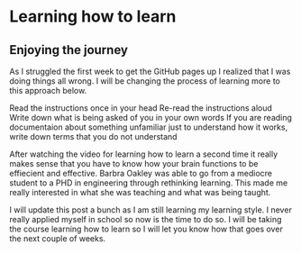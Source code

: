 # Learning how to learn
## Enjoying the journey

As I struggled the first week to get the GitHub pages up I realized that I was doing things all wrong.  I will be changing the process of learning more to
this approach below.

Read the instructions once in your head
Re-read the instructions aloud
Write down what is being asked of you in your own words
If you are reading documentaion about something unfamiliar just to understand how it works, write down terms that you do not understand

After watching the video for learning how to learn a second time it really makes sense that you have to know how your brain functions to be effiecient and effective. Barbra Oakley was able to go from a mediocre student to a PHD in engineering through rethinking learning.  This made me really interested in what
she was teaching and what was being taught. 

I will update this post a bunch as I am still learning my learning style.  I never really applied myself in school so now is the time to do so.  I will be taking the course learning how to learn so I will let you know how that goes over the next couple of weeks.  


